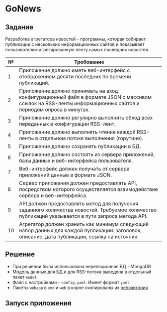# GoNews

## Задание

Разработка агрегатора новостей - программы, которая собирает публикации с нескольких информационных сайтов и
показывает пользователям агрегированную ленту самых последних новостей.

| №  | Требование                                                                                                                                                 |
|----|------------------------------------------------------------------------------------------------------------------------------------------------------------|
| 1  | Приложение должно иметь веб-интерфейс с отображением десяти последних по времени публикаций.                                                               |
| 2  | Приложение должно принимать на вход конфигурационный файл в формате JSON с массивом ссылок на RSS-ленты информационных сайтов и периодом опроса в минутах. |
| 3  | Приложение должно регулярно выполнять обход всех переданных в конфигурации RSS-лент.                                                                       |
| 4  | Приложение должно выполнять чтение каждой RSS-ленты в отдельном потоке выполнения (горутине).                                                              |
| 5  | Приложение должно сохранять публикации в БД.                                                                                                               |
| 6  | Приложение должно состоять из сервера приложений, базы данных и веб-интерфейса пользователя.                                                               |
| 7  | Веб-интерфейс должен получать от сервера приложений данные в формате JSON.                                                                                 |
| 8  | Сервер приложения должен предоставлять API, посредством которого осуществляется взаимодействие сервера и веб-интерфейса.                                   |
| 9  | API должен предоставлять метод для получения заданного количества новостей. Требуемое количество публикаций указывается в пути запроса метода API.         |   
| 10 | Агрегатор должен хранить как минимум следующий набор данных для каждой публикации:  заголовок, описание, дата публикации, ссылка на источник.              |

## Решение

- При решении была использована нереляционная БД - MongoDB
- Модель данных для БД и для RSS-потока выведена в отдельный пакет `model`
- Файл с настройками - `config.yaml`. Имеет формат `yaml`
- Пакеты `webapp` в `cmd` и `web` в корне скопированы из [репозитория](https://github.com/SkillfactoryCoding/GO-Advanced-GoNews/tree/master)

## Запуск приложения


